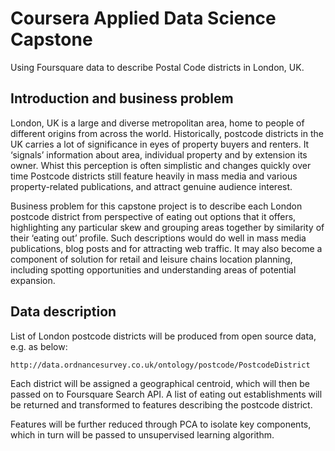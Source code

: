 # Coursera Applied Data Science Capstone 

Using Foursquare data to describe Postal Code districts in London, UK.

## Introduction and business problem

London, UK is a large and diverse metropolitan area, home to people of different origins from across the world. Historically, postcode districts in the UK carries a lot of significance in eyes of property buyers and renters. It ‘signals’ information about area, individual property and by extension its owner. Whist this perception is often simplistic and changes quickly over time Postcode districts still feature heavily in mass media and various property-related publications, and attract genuine audience interest. 

Business problem for this capstone project is to describe each London postcode district from perspective of eating out options that it offers, highlighting any particular skew and grouping areas together by similarity of their ‘eating out’ profile. Such descriptions would do well in mass media publications, blog posts and for attracting web traffic. It may also become a component of solution for retail and leisure chains location planning, including spotting opportunities and understanding areas of potential expansion. 



## Data description

List of London postcode districts will be produced from open source data, e.g. as below:

```
http://data.ordnancesurvey.co.uk/ontology/postcode/PostcodeDistrict
```

Each district will be assigned a geographical centroid, which will then be passed on to Foursquare Search API. A list of eating out establishments will be returned and transformed to features describing the postcode district. 

Features will be further reduced through PCA to isolate key components, which in turn will be passed to unsupervised learning algorithm.

